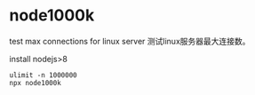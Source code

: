 # node1000k

test max connections for linux server 
测试linux服务器最大连接数。

install nodejs>8

    ulimit -n 1000000
    npx node1000k
